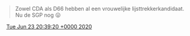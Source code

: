 > Zowel CDA als D66 hebben al een vrouwelijke lijsttrekkerkandidaat\. Nu de SGP nog 😛

<img src="../../media/tweet.ico" width="12" /> [Tue Jun 23 20:39:20 +0000 2020](https://twitter.com/DromerDenker/status/1275528892137308161)